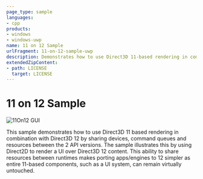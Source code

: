```yaml
---
page_type: sample
languages:
- cpp
products:
- windows
- windows-uwp
name: 11 on 12 Sample
urlFragment: 11-on-12-sample-uwp
description: Demonstrates how to use Direct3D 11-based rendering in combination with Direct3D 12.
extendedZipContent:
- path: LICENSE
  target: LICENSE
---
```


# 11 on 12 Sample

![11On12 GUI](src/D3D1211On12.png)

This sample demonstrates how to use Direct3D 11 based rendering in combination with Direct3D 12 by sharing devices, command queues and resources between the 2 API versions. The sample illustrates this by using Direct2D to render a UI over Direct3D 12 content. This ability to share resources between runtimes makes porting apps/engines to 12 simpler as entire 11-based components, such as a UI system, can remain virtually untouched.
